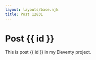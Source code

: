 ```yaml
---
layout: layouts/base.njk
title: Post 12831
---
```


# Post {{ id }}

This is post {{ id }} in my Eleventy project.
